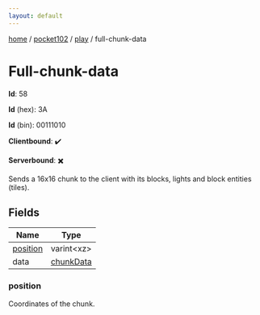 ```yaml
---
layout: default
---
```


[home](/)  /  [pocket102](/protocol/pocket102)  /  [play](/protocol/pocket102/play)  /  full-chunk-data

# Full-chunk-data

**Id**: 58

**Id** (hex): 3A

**Id** (bin): 00111010

**Clientbound**: ✔️

**Serverbound**: ✖️

Sends a 16x16 chunk to the client with its blocks, lights and block entities (tiles).

## Fields

Name | Type
---|---
[position](#position) | varint&lt;xz&gt;
data | [chunkData](/protocol/pocket102/types/chunk-data)

### position

Coordinates of the chunk.


